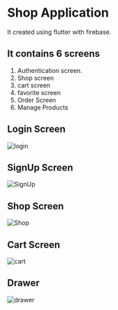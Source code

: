 # Shop Application
It created using flutter with firebase.
## It contains 6 screens
1. Authentication screen.
2. Shop screen
3. cart screen
4. favorite screen
5. Order Screen
6. Manage Products

## Login Screen

![login](https://user-images.githubusercontent.com/56017399/112405310-1758cf00-8d23-11eb-9a8c-36de83a8f996.jpg)

## SignUp Screen

![SignUp](https://user-images.githubusercontent.com/56017399/112405314-1889fc00-8d23-11eb-856d-6f08251e2830.jpg)

## Shop Screen
![Shop](https://user-images.githubusercontent.com/56017399/112405311-17f16580-8d23-11eb-891e-32a2123be4df.jpg)

## Cart Screen
![cart](https://user-images.githubusercontent.com/56017399/112405316-1889fc00-8d23-11eb-84ad-d5ac178af2f3.jpg)

## Drawer

![drawer](https://user-images.githubusercontent.com/56017399/112405307-1627a200-8d23-11eb-8ac2-ea38b7a5ae9f.jpg)
